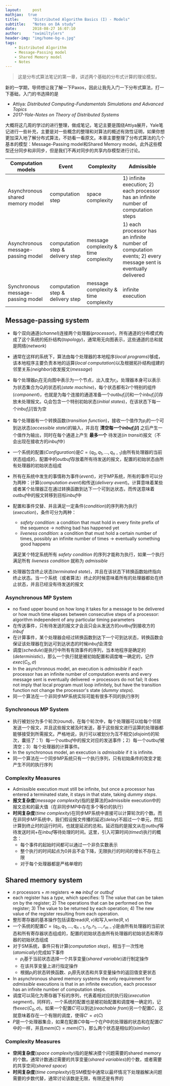 ```yaml
---
layout:     post
mathjax:  true
title:      "Distributed Algorithm Basics (I) - Models"
subtitle:   "Notes on DA study"
date:       2018-08-27 16:07:10
author:     "swimiltylers"
header-img: "img/home-bg-o.jpg"
tags:
    - Distributed Algorithm
    - Message-Passing model
    - Shared Memory model
    - Notes
---
```


> 这是分布式算法笔记的第一章，讲述两个基础的分布式计算的理论模型。

新的一学期，导师想让我了解一下Paxos，因此让我先入门一下分布式算法，打一下基础，入门的书选择的是

- Attiya: _Distributed Computing-Fundamentals Simulations and Advanced Topics_
- _2017-Yale-Notes on Theory of Distributed Systems_

大概将这几周的学过的进行整理，做成笔记，笔记主要是围绕Attiya展开，Yale笔记进行一些补充，主要是对一些概念的整理和对算法的概述有效性证明，如果你想更加深入地了解分布式算法，不妨看一看原文。本章主要整理了分布式算法的几个基本的模型：Message-Passing model和Shared Memory model。此外这些模型还分同步和非同步，但是我们不再对同步的共享内存模型进行讨论。

| Computation models                 | Event                            | Complexity                           | Admissible                                                   |
| ---------------------------------- | -------------------------------- | ------------------------------------ | ------------------------------------------------------------ |
| Asynchronous shared memory model   | computation step                 | space complexity                     | 1) infinite execution; 2) each processor has an infinite number of computation steps |
| Asynchronous message-passing model | computation step & delivery step | message complexity & time complexity | 1) each processor has an infinite number of computation events; 2) every message sent is eventually delivered |
| Synchronous message-passing model  | computation step & delivery step | message complexity & time complexity | infinite execution                                           |


## Message-passing system

- 每个双向通道(_channel_)连接两个处理器(_processor_)，所有通道的分布模式构成了这个系统的拓扑结构(_topology_)，通常用无向图表示，这些通道的总和就是网络(_network_)

- 通常在这样的系统下，算法由每个处理器的本地程序(_local programs_)够成，该本地程序主要负责本地的运算(_local computation_)以及根据拓扑结构组建的邻里关系(_neighbor_)收发报文(_message_)

- 每个处理器$p_i$在无向图中表示为一个节点，出入度为$r_i$，处理器本身可以表示为状态集合为$Q_i$的状态机(_state machine_)，每个状态都有$2r$个特别的组件(_component_)，也就是为每个连接的通道准备一个$outbuf_i[l]$和一个$inbuf_i[l]$存放未处理报文。$Q_i$会包含一个特别初始状态(_initial states_)，在该状态下每一个$inbuf_i[l]$皆为空

- 每个处理器有一个转换函数(_transition function_)，接收一个值作为$p_i$的一个可到达状态(_accessible state_)的输入，并且在 __清空每一个$inbuf_i[l]$__ 之后产生一个值作为输出，同时在每个通道上产生 __最多一个__ 待发送(_in transit_)报文（不会出现在接收方的$inbuf$中）

- 一个系统的配置(_Configuration_)是$C=\left(q_0,q_1,\dots,q_{n-1}\right)$由所有处理器的当前状态组成的，配置中的$outbuf$存放着所有待发送的报文，配置的初始状态由所有处理器的初始状态组成

- 所有在系统中发生的事情称为事件(_event_)，对于MP系统，所有的事件可以分为两种：计算(_computation event_)和传送(_delivery event_)。计算意味着某些或者某个处理器正在通过转换函数到达下一个可到达状态，而传送意味着$outbuf$中的报文转移到目标$inbuf$中

- 配置和事件交替、并且满足一定条件(_condition_)的序列称为执行(_execution_)，条件可分为两种：

  - _safety condition_: a condition that must hold in every finite prefix of the sequence $\rightarrow$ nothing bad has happened yet
  - _liveness condition_: a condition that must hold a certain number of times, possibly an infinite number of times $\rightarrow$ eventually something good happens

  满足某个特定系统所有 _safety condition_ 的序列才能称为执行，如果一个执行满足所有 _liveness condition_ 就称为 _admissible_

- 处理器包含终止状态(_terminated state_)，并且在该状态下转换函数始终指向终止状态。当一个系统（或者算法）终止的时候意味着所有的处理器都处在终止状态，并且已经没有待发送的报文

### Asynchronous MP System

+ no fixed upper bound on how long it takes for a message to be delivered or how much time elapses between consecutive steps of a processor: algorithm independent of any particular timing parameters
+ 在传送事件，只有待发送的报文才会且只会从发送方的$outbuf$到接收方的$inbuf$
+ 在计算事件，某个处理器会经过转换函数到达下一个可到达状态，转换函数会保证该处理器在到达可到达状态的时候$inbuf$会清空
+ 调度(_schedule_)是执行中所有有效事件的序列，当本地程序是确定的(_deterministic_)，那么一个执行就是被初始配置和调度唯一确定的，记作$exec(C_0,\sigma)$
+ In the asynchronous model, an execution is _admissible_ if each processor has an infinite number of computation events and every message sent is eventually delivered $\rightarrow$ processors do not fail; It does not imply that local program must loop infinitely, but have the transition function not change the processor's state (_dummy steps_).
+ 同一个算法在一个非同步MP系统实际可能有很多不同的执行序列

### Synchronous MP System

+ 执行被划分为多个轮次(_round_)，在每个轮次中，每个处理器可以给每个邻居发送一个报文，并且这些报文被及时发送，基于这些报文进行运算的处理器都能够接受到所需报文。严格地说，执行可以被划分为互不相交(_disjoint_)的轮次，囊括了：1）每一个$outbuf$中的报文对应的发送事件；2）每一个$outbuf$被清空；3）每个处理器的计算事件。
+ In the synchronous model, an execution is _admissible_ if it is infinite.
+ 同一个算法在一个同步MP系统只有一个执行序列，只有初始条件的改变才能产生不同的执行序列

### Complexity Measures

+ Admissible execution must still be infinite, but once a processor has entered a terminated state, it stays in that state, taking _dummy steps_.
+ __报文复杂度__(_message complexity_)指的是算法的admissible execution中的报文总和的最大值（在非同步MP中存在多个等价的执行）
+ __时间复杂度__(_time complexity_)在同步MP系统中直接可以计算轮次的个数。而在非同步MP系统中，我们假设报文传播的延迟(_delay_)不超过一个单元，然后计算到终止时的运行时间，也就是延迟的总和。延迟指的是报文从在$outbuf$等待发送时间+在$inbuf$等待处理的时间。这里，引入可算时间(_timed_)执行的概念：
  + 每个事件的起始时间都可以通过一个非负实数表示
  + 整个执行的时间起点为0并且不会下降，无限执行的时间的增长不存在上限
  + 对于每个处理器都是严格单增的

## Shared memory system

+ $n$ processors + $m$ registers $\Rightarrow$ __no__ $inbuf$ or $outbuf$
+ each register has a _type_, which specifies: 1) The value that can be taken on by the register; 2) The operations that can be performed on the register; 3) The value to be returned by each operation; 4) The new value of the register resulting from each operation.
+ 整形寄存器的基本操作包括读取$\mathrm{read}\left(R,v\right)$和写入$\mathrm{write}\left(R,v\right)$
+ 一个系统的配置$C=\left(q_0,q_1,\dots,q_{n-1},r_0,r_1,\dots,r_{m-1}\right)$是由所有处理器的当前状态和所有寄存器状态组成的，配置的初始状态由所有处理器的初始状态和寄存器的初始状态组成
+ 对于SM系统，事件只有计算(_computation step_)，相当于一次性地(_atomically_)完成如下事件
  + $p_i$基于当前状态选择一个共享变量(_shared variable_)进行制定操作
  + 在该共享变量上进行指定操作
  + 根据$p_i$的状态转换函数、$p_i$原先状态和共享变量操作的返回值变更状态
+ In asynchronous shared memory systems the only requirement for _admissible_ executions is that in an infinite execution, each processor has an infinite number of computation steps.
+ 调度可以简化为寄存器下标的序列，代表着相对应的执行段(_execution segment_)。同样的，一个系统的配置也是被初始配置和调度唯一确定的，记作$exec(C_0,\sigma)$。如果一个配置$C'$可以到达(_reachable from_)另一个配置$C$，这就意味着存在一个有限的调度，使得$C'=\sigma(C)$
+ $P$是一个处理器集合，如果在配置$C$中每一个在$P$中的处理器的状态和在配置$C'$中的一样，并且$mem(C)=mem(C')$，那么两个状态是相似的(_similar_)

### Complexity Measures

+ __空间复杂度__(_space complexity_)指的是解决摸个问题需要的shared memory的个数。通常计数通过需要的共享变量(_shared variables_)的个数，或者需要的共享空间(_shared space_)
+ __时间复杂度__(_time complexity_)在SM模型中通常以最坏情况下处理器解决问题需要的步数代替，通常讨论该数是无限，有限还是有界的

